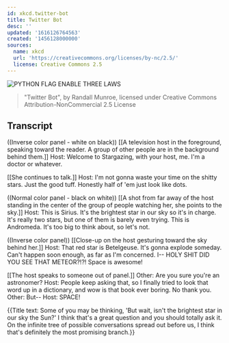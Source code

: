 ```yaml
---
id: xkcd.twitter-bot
title: Twitter Bot
desc: ''
updated: '1616126764563'
created: '1456128000000'
sources:
  name: xkcd
  url: 'https://creativecommons.org/licenses/by-nc/2.5/'
  license: Creative Commons 2.5
---
```

![PYTHON FLAG ENABLE THREE LAWS](https://imgs.xkcd.com/comics/twitter_bot.png)
> "Twitter Bot", by Randall Munroe, licensed under Creative Commons Attribution-NonCommercial 2.5 License

## Transcript
((Inverse color panel - white on black))
[[A television host in the foreground, speaking toward the reader. A group of other people are in the background behind them.]]
Host: Welcome to Stargazing, with your host, me. I'm a doctor or whatever.

[[She continues to talk.]]
Host: I'm not gonna waste your time on the shitty stars. Just the good tuff. Honestly half of 'em just look like dots.

((Normal color panel - black on white))
[[A shot from far away of the host standing in the center of the group of people watching her, she points to the sky.]]
Host: This is Sirius. It's the brightest star in our sky so it's in charge. It's really two stars, but one of them is barely even trying. This is Andromeda. It's too big to think about, so let's not.

((Inverse color panel))
[[Close-up on the host gesturing toward the sky behind her.]]
Host: That red star is Betelgeuse. It's gonna explode someday. Can't happen soon enough, as far as I'm concerned. I-- 
HOLY SHIT DID YOU SEE THAT METEOR?!?!
 Space is 
awesome!


[[The host speaks to someone out of panel.]]
Other: Are you 
sure
 you're an astronomer?
Host: People keep asking that, so I finally tried to look that word up in a dictionary, and 
wow
 is that book ever boring. No 
thank
 you.
Other: But--
Host: 
SPACE!


{{Title text: Some of you may be thinking, 'But wait, isn't the brightest star in our sky the Sun?' I think that's a great question and you should totally ask it. On the infinite tree of possible conversations spread out before us, I think that's definitely the most promising branch.}}
